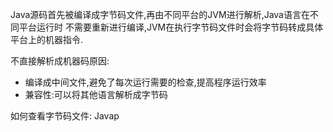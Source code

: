 Java源码首先被编译成字节码文件,再由不同平台的JVM进行解析,Java语言在不同平台运行时
不需要重新进行编译,JVM在执行字节码文件时会将字节码转成具体平台上的机器指令.

不直接解析成机器码原因:

- 编译成中间文件,避免了每次运行需要的检查,提高程序运行效率
- 兼容性:可以将其他语言解析成字节码 

如何查看字节码文件:
Javap